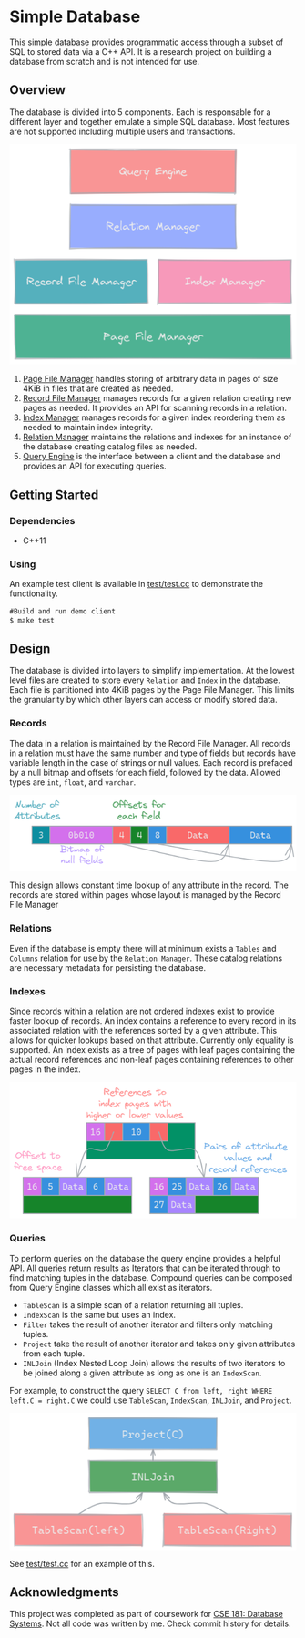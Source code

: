# Simple Database

This simple database provides programmatic access through a subset of SQL to stored data via a C++ API. It is a research project on building a database from scratch and is not intended for use.

## Overview

The database is divided into 5 components. Each is responsable for a different layer and together emulate a simple SQL database. Most features are not supported including multiple users and transactions.

<p align="center">
    <img src="assets/overview.png" alt="Overview"/>
</p>

1. [Page File Manager](rbf/) handles storing of arbitrary data in pages of size 4KiB in files that are created as needed.
2. [Record File Manager](rbf/) manages records for a given relation creating new pages as needed. It provides an API for scanning records in a relation.
3. [Index Manager](ix/) manages records for a given index reordering them as needed to maintain index integrity.
4. [Relation Manager](rm/) maintains the relations and indexes for an instance of the database creating catalog files as needed.
5. [Query Engine](qe/) is the interface between a client and the database and provides an API for executing queries.

## Getting Started

### Dependencies

* C++11

### Using

An example test client is available in [test/test.cc](test/test.cc) to demonstrate the functionality.
```
#Build and run demo client
$ make test
```

## Design

The database is divided into layers to simplify implementation. At the lowest level files are created to store every `Relation` and `Index` in the database. Each file is partitioned into 4KiB pages by the Page File Manager. This limits the granularity by which other layers can access or modify stored data.

### Records

The data in a relation is maintained by the Record File Manager. All records in a relation must have the same number and type of fields but records have variable length in the case of strings or null values. Each record is prefaced by a null bitmap and offsets for each field, followed by the data. Allowed types are `int`, `float`, and `varchar`.

<p align="center">
    <img src="assets/record.png" alt="Record"/>
</p>

This design allows constant time lookup of any attribute in the record. The records are stored within pages whose layout is managed by the Record File Manager

### Relations

Even if the database is empty there will at minimum exists a `Tables` and `Columns` relation for use by the `Relation Manager`. These catalog relations are necessary metadata for persisting the database.

### Indexes

Since records within a relation are not ordered indexes exist to provide faster lookup of records. An index contains a reference to every record in its associated relation with the references sorted by a given attribute. This allows for quicker lookups based on that attribute. Currently only equality is supported. An index exists as a tree of pages with leaf pages containing the actual record references and non-leaf pages containing references to other pages in the index.

<p align="center">
    <img src="assets/index.png" alt="Index"/>
</p>

### Queries

To perform queries on the database the query engine provides a helpful API. All queries return results as Iterators that can be iterated through to find matching tuples in the database. Compound queries can be composed from Query Engine classes which all exist as iterators.

* `TableScan` is a simple scan of a relation returning all tuples.
* `IndexScan` is the same but uses an index.
* `Filter` takes the result of another iterator and filters only matching tuples.
* `Project` take the result of another iterator and takes only given attributes from each tuple.
* `INLJoin` (Index Nested Loop Join) allows the results of two iterators to be joined along a given attribute as long as one is an `IndexScan`.

For example, to construct the query `SELECT C from left, right WHERE left.C = right.C` we could use `TableScan`, `IndexScan`, `INLJoin`, and `Project`.

<p align="center">
    <img align="center" src="assets/query.png" alt="Query"/>
</p>

See [test/test.cc](test/test.cc) for an example of this.

## Acknowledgments

This project was completed as part of coursework for [CSE 181: Database Systems](https://catalog.ucsc.edu/en/Current/General-Catalog/Courses/CSE-Computer-Science-and-Engineering/Upper-Division/CSE-181). Not all code was written by me. Check commit history for details.